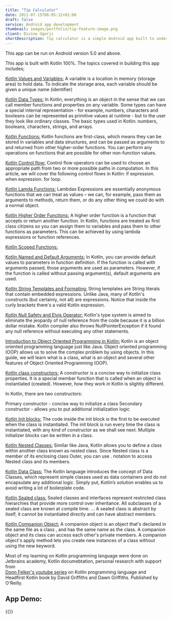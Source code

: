 ```yaml
---
title: "Tip Calculator"
date: 2021-07-15T06:05:12+01:00
draft: false
service: Android app development
thumbnail: images/portfolio/tip-feature-image.png
client: Divine Ugorji
shortDescription: Tip calculator is a simple Android app built to understand the use of Kotlin programming language in Android development
---
```


This app can be run on Android version 5.0 and above.

This app is built with Kotlin 100%. The topics covered in building this app includes;



[Kotlin Values and Variables:](https://www.programiz.com/kotlin-programming/variable-types)
A variable is a location in memory (storage area) to hold data.
To indicate the storage area, each variable should be given a unique name (identifier)


[Kotlin Data Types:](https://kotlinlang.org/docs/basic-types.html)
In Kotlin, everything is an object in the sense that we can call member functions and properties on any variable. Some types can have a special internal representation - for example, numbers, characters and booleans can be represented as primitive values at runtime - but to the user they look like ordinary classes. The basic types used in Kotlin: numbers, booleans, characters, strings, and arrays.


[Kotlin Functions:](https://kotlinlang.org/docs/functions.html)
Kotlin functions are first-class, which means they can be stored in variables and data structures, and can be passed as arguments to and returned from other higher-order functions. You can perform any operations on functions that are possible for other non-function values.


[Kotlin Control flow:](https://kotlinlang.org/docs/control-flow.html)
Control flow operators can be used to choose an appropriate path from two or more possible paths in computation. In this article, we will cover the following control flows in Kotlin: if expression. when expression. for loop.


[Kotlin Lamda Functions:](https://kotlinlang.org/docs/lambdas.html)
Lambdas Expressions are essentially anonymous functions that we can treat as values – we can, for example, pass them as arguments to methods, return them, or do any other thing we could do with a normal object.


[Kotlin Higher Order Functions:](https://kotlinlang.org/docs/lambdas.html)
A higher order function is a function that accepts or return another function. In Kotlin, functions are treated as first class citizens so you can assign them to variables and pass them to other functions as parameters. This can be achieved by using lambda expressions or function references.


[Kotlin Scoped Functions:](https://kotlinlang.org/docs/scope-functions.html)


[Kotlin Named and Default Arguments:](https://kotlinlang.org/docs/scope-functions.html)
In Kotlin, you can provide default values to parameters in function definition.
If the function is called with arguments passed, those arguments are used as parameters. However, if the function is called without passing argument(s), default arguments are used.

[Kotlin String Templates and Formating:](https://www.programiz.com/kotlin-programming/string)
String templates are String literals that contain embedded expressions. Unlike Java, many of Kotlin's constructs (but certainly, not all) are expressions. Notice that inside the curly brackets there's a valid Kotlin expression.


[Kotlin Null Safety and Elvis Operator:](https://kotlinlang.org/docs/null-safety.html)
Kotlin's type system is aimed to eliminate the jeopardy of null reference from the code because it is a billion dollar mistake. Kotlin compiler also throws NullPointerException if it found any null reference without executing any other statements.


[Introduction to Object Oriented Programming in Kotlin:](https://beginnersbook.com/2019/03/kotlin-class-and-objects-oop/)
Kotlin is an object oriented programming language just like Java. Object oriented programming (OOP) allows us to solve the complex problem by using objects. In this guide, we will learn what is a class, what is an object and several other features of Object Oriented Programming (OOP).


[Kotlin class constructors:](https://www.programiz.com/kotlin-programming/constructors)
A constructor is a concise way to initialize class properties.
It is a special member function that is called when an object is instantiated (created). However, how they work in Kotlin is slightly different.

In Kotlin, there are two constructors:

Primary constructor - concise way to initialize a class
Secondary constructor - allows you to put additional initialization logic


[Kotlin Init blocks:](https://blog.mindorks.com/understanding-init-block-in-kotlin)
The code inside the init block is the first to be executed when the class is instantiated. The init block is run every time the class is instantiated, with any kind of constructor as we shall see next. Multiple initializer blocks can be written in a class.



[Kotlin Nested Classes:](https://kotlinlang.org/docs/nested-classes.html)
Similar like Java, Kotlin allows you to define a class within another class known as nested class.
Since Nested class is a member of its enclosing class Outer, you can use . notation to access Nested class and its members.



[Kotlin Data Class:](https://kotlinlang.org/docs/data-classes.html)
The Kotlin language introduces the concept of Data Classes, which represent simple classes used as data containers and do not encapsulate any additional logic. Simply put, Kotlin’s solution enables us to avoid writing a lot of boilerplate code.



[Kotlin Sealed class:](https://kotlinlang.org/docs/sealed-classes.html)
Sealed classes and interfaces represent restricted class hierarchies that provide more control over inheritance. All subclasses of a sealed class are known at compile time. ... A sealed class is abstract by itself, it cannot be instantiated directly and can have abstract members.



[Kotlin Companion Object:](https://kotlinlang.org/docs/object-declarations.html)
A companion object is an object that's declared in the same file as a class , and has the same name as the class. A companion object and its class can access each other's private members. A companion object's apply method lets you create new instances of a class without using the new keyword.

Most of my learning on Kotlin programming language were done on Jetbrains academy, Kotlin documebtation, personal research with support from  
[Donn Felker's youtube series](https://www.youtube.com/watch?v=887MNv283dc&list=PLVUm4IewkTXqwzuRXZisWg7shMTiQhUtz) on Kotlin programming language and Headfirst Kotlin book by David Griffiths and Dawn Griffiths. Published by O'Reilly.


## App Demo:
{{<blogsection image="images/single-blog/time-demo.gif">}}




